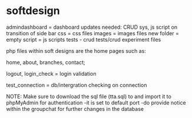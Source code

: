# softdesign

admindashboard = dashboard updates needed: CRUD sys, js script on transition of side bar
css = css files
images = images files
new folder = empty
script = js scripts
tests - crud tests/crud experiment files


php files within soft designs are the home pages
such as:

home, about, branches, contact;

logout, login_check = login validation

test_connection = db/intergration checking on connection

NOTE: Make sure to download the sql file (tta.sql) to and import it to phpMyAdmin for authentication
  -it is set to default port
  -do provide notice within the groupchat for further changes in the database
